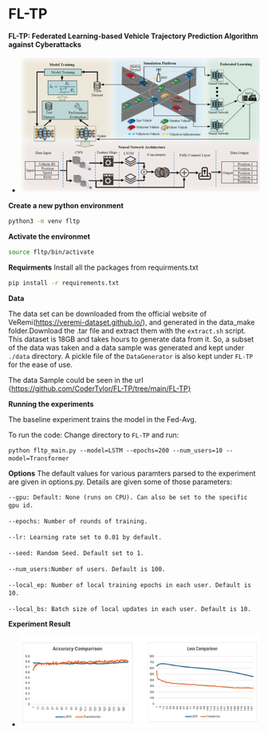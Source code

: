 # FL-TP

**FL-TP: Federated Learning-based Vehicle Trajectory Prediction Algorithm against Cyberattacks**
- ![avatar](./Result_Pic/model.png)

**Create a new python environment**
```bash
python3 -m venv fltp
```
**Activate the environmet**
```bash
source fltp/bin/activate
```

**Requirments**
Install all the packages from requirments.txt
```bash
pip install -r requirements.txt
```

**Data**

The data set can be downloaded from the official website of VeRemi(https://veremi-dataset.github.io/), and generated in the data_make folder.Download the .tar file and extract them with the `extract.sh` script. This dataset is 18GB and takes hours to generate data from it. So, a subset of the data was taken and a data sample was generated and kept under `./data` directory. A pickle file of the `DataGenerator` is also kept under `FL-TP` for the ease of use.

The data Sample could be seen in the url {https://github.com/CoderTylor/FL-TP/tree/main/FL-TP}

**Running the experiments**

The baseline experiment trains the model in the Fed-Avg.

To run the code:
Change directory to `FL-TP` and run:

```shell
python fltp_main.py --model=LSTM --epochs=200 --num_users=10 --model=Transformer
```

**Options**
The default values for various paramters parsed to the experiment are given in options.py. Details are given some of those parameters:

```shell
--gpu: Default: None (runs on CPU). Can also be set to the specific gpu id.

--epochs: Number of rounds of training.

--lr: Learning rate set to 0.01 by default.

--seed: Random Seed. Default set to 1.

--num_users:Number of users. Default is 100.

--local_ep: Number of local training epochs in each user. Default is 10.

--local_bs: Batch size of local updates in each user. Default is 10.
```


**Experiment Result**

- ![avatar](./Result_Pic/comparision.png)

